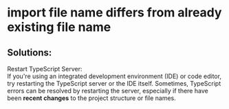# import file name differs from already existing file name 
## Solutions: 
Restart TypeScript Server:  
If you're using an integrated development environment (IDE) or code editor, try restarting the TypeScript server or the IDE itself. Sometimes, TypeScript errors can be resolved by restarting the server, especially if there have been **recent changes** to the project structure or file names.
